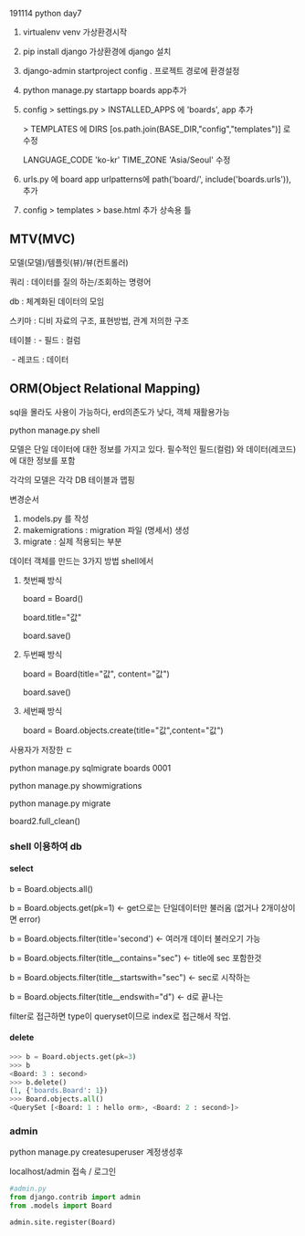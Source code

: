 191114 python day7

1. virtualenv venv 가상환경시작
2. pip install django 가상환경에 django 설치
3. django-admin startproject config .  프로젝트 경로에 환경설정
4. python manage.py startapp boards app추가

5. config > settings.py > INSTALLED_APPS 에 'boards', app 추가

   \> TEMPLATES 에 DIRS [os.path.join(BASE_DIR,"config","templates")] 로 수정

   LANGUAGE_CODE 'ko-kr' TIME_ZONE 'Asia/Seoul' 수정

6. urls.py 에 board app urlpatterns에 path('board/', include('boards.urls')), 추가

7. config > templates > base.html 추가 상속용 틀 

## MTV(MVC)

모델(모델)/템플릿(뷰)/뷰(컨트롤러)

쿼리 : 데이터를 질의 하는/조회하는 명령어

db : 체계화된 데이터의 모임

스키마 : 디비 자료의 구조, 표현방법, 관계 저의한 구조

테이블 :  - 필드 : 컬럼

​				- 레코드 : 데이터

## ORM(Object Relational Mapping)

sql을 몰라도 사용이 가능하다, erd의존도가 낮다, 객체 재활용가능



python manage.py shell

모델은 단일 데이터에 대한 정보를 가지고 있다. 필수적인 필드(컬럼) 와 데이터(레코드)에 대한 정보를 포함

각각의 모델은 각각 DB 테이블과 맵핑



변경순서

1. models.py 를 작성
2. makemigrations : migration 파일 (명세서) 생성
3. migrate : 실제 적용되는 부분



데이터 객체를 만드는 3가지 방법 shell에서

1. 첫번째 방식

   board = Board()

   board.title="값"

   board.save()

2. 두번째 방식

   board = Board(title="값", content="값")

   board.save()

3. 세번째 방식

   board = Board.objects.create(title="값",content="값")



사용자가 저장한 ㄷ

python manage.py sqlmigrate boards 0001

python manage.py showmigrations

python manage.py migrate



board2.full_clean()

### shell 이용하여 db

#### select

b = Board.objects.all()

b = Board.objects.get(pk=1) <- get으로는 단일데이터만 불러옴 (없거나 2개이상이면 error)

b = Board.objects.filter(title='second')  <- 여러개 데이터 불러오기 가능

 b = Board.objects.filter(title__contains="sec") <- title에 sec 포함한것

 b = Board.objects.filter(title__startswith="sec") <- sec로 시작하는

b = Board.objects.filter(title__endswith="d") <- d로 끝나는

filter로 접근하면 type이 queryset이므로 index로 접근해서 작업.



#### delete

```python
>>> b = Board.objects.get(pk=3) 
>>> b
<Board: 3 : second>
>>> b.delete()
(1, {'boards.Board': 1})
>>> Board.objects.all()
<QuerySet [<Board: 1 : hello orm>, <Board: 2 : second>]>
```



### admin

python manage.py createsuperuser 계정생성후

localhost/admin 접속 / 로그인

```python
#admin.py
from django.contrib import admin
from .models import Board

admin.site.register(Board)
```



